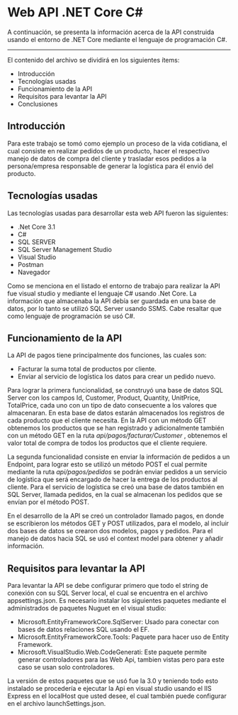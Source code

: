 
# Web API .NET Core C#

A continuación, se presenta la información acerca de la API construida usando el entorno de .NET Core mediante el lenguaje de programación C#.

------------
El contenido del archivo se dividirá en los siguientes ítems:

- Introducción
- Tecnologías usadas
- Funcionamiento de la API
- Requisitos para levantar la API
- Conclusiones

## Introducción

Para este trabajo se tomó como ejemplo un proceso de la vida cotidiana, el cual consiste en realizar pedidos de un producto, hacer el respectivo manejo de datos de compra del cliente y trasladar esos pedidos a la persona/empresa responsable de generar la logística para él envió del producto.

## Tecnologías usadas
Las tecnologías usadas para desarrollar esta web API fueron las siguientes:
- .Net Core 3.1
- C#
- SQL SERVER
- SQL Server Management Studio
- Visual Studio
- Postman
- Navegador

Como se menciona en el listado el entorno de trabajo para realizar la API fue visual studio y mediante el lenguaje C# usando .Net Core. La información que almacenaba la API debía ser guardada en una base de datos, por lo tanto se utilizó SQL Server usando SSMS. Cabe resaltar que como lenguaje de programación se usó C#.

## Funcionamiento de la API
La API de pagos tiene principalmente dos funciones, las cuales son:
- Facturar la suma total de productos por cliente.
- Enviar al servicio de logística los datos para crear un pedido nuevo.

Para lograr la primera funcionalidad, se construyó una base de datos SQL Server con los campos Id, Customer, Product, Quantity, UnitPrice, TotalPrice, cada uno con un tipo de dato consecuente a los valores que almacenaran. En esta base de datos estarán almacenados los registros de cada producto que el cliente necesita. 
En la API con un método GET obtenemos los productos que se han registrado y adicionalmente también con un método GET en la ruta *api/pagos/facturar/Customer* , obtenemos el valor total de compra de todos los productos que el cliente requiere.

La segunda funcionalidad consiste en enviar la información de pedidos a un Endpoint, para lograr esto se utilizó un método POST el cual permite mediante la ruta  *api/pagos/pedidos* se podrán enviar pedidos a un servicio de logística que será encargado de hacer la entrega de los productos al cliente. Para el servicio de logística se creó una base de datos también en SQL Server, llamada pedidos, en la cual se almacenan los pedidos que se envían por el método POST.

En el desarrollo de la API se creó un controlador llamado pagos, en donde se escribieron los métodos GET y POST utilizados, para el modelo, al incluir dos bases de datos se crearon dos modelos, pagos y pedidos. Para el manejo de datos hacia SQL se usó el context model para obtener y añadir información.

## Requisitos para levantar la API

Para levantar la API se debe configurar primero que todo el string de conexión con su SQL Server local, el cual se encuentra en el archivo appsettings.json. 
Es necesario instalar los siguientes paquetes mediante el administrados de paquetes Nuguet en el visual studio:
- Microsoft.EntityFrameworkCore.SqlServer: Usado para conectar con bases de datos relaciones SQL usando el EF.
- Microsoft.EntityFrameworkCore.Tools: Paquete para hacer uso de Entity Framework.
- Microsoft.VisualStudio.Web.CodeGenerati: Este paquete permite generar controladores para las Web Api, tambien vistas pero para este caso se usan solo controladores.

La versión de estos paquetes que se usó fue la 3.0 y teniendo todo esto instalado se procedería e ejecutar la Api en visual studio usando el IIS Express en el localHost que usted desee, el cual también puede configurar en el archivo launchSettings.json.

